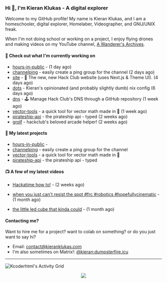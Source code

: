 ### Hi 👋, I'm Kieran Klukas - A digital explorer

Welcome to my GitHub profile! My name is Kieran Klukas, and I am a homeschooler, digital explorer, Homelaber, Videographer, and GNU/UNIX freak.

When I'm not doing school or working on a project, I enjoy flying drones and making videos on my YouTube channel, [A Wanderer's Archives](https://youtube.com/@wanderer.archives).

#### 👷 Check out what I'm currently working on

- [hours-in-public](https://github.com/kcoderhtml/hours-in-public) -  (1 day ago)
- [channelping](https://github.com/kcoderhtml/channelping) - easily create a ping group for the channel (2 days ago)
- [site](https://github.com/hackclub/site) - 🌈 The new, new Hack Club website (uses Next.js & Theme UI). (4 days ago)
- [dots](https://github.com/kcoderhtml/dots) - Kieran's opinionated (and probably slightly dumb) nix config (6 days ago)
- [dns](https://github.com/hackclub/dns) - 🕹 Manage Hack Club's DNS through a GitHub repository (1 week ago)
- [vector-tools](https://github.com/kcoderhtml/vector-tools) - a quick tool for vector math made in 🥟 (1 week ago)
- [pirateship-api](https://github.com/kcoderhtml/pirateship-api) - the pirateship api - typed (2 weeks ago)
- [grolf](https://github.com/kcoderhtml/grolf) - hackclub's beloved arcade helper! (2 weeks ago)

#### 🌱 My latest projects

- [hours-in-public](https://github.com/kcoderhtml/hours-in-public) - 
- [channelping](https://github.com/kcoderhtml/channelping) - easily create a ping group for the channel
- [vector-tools](https://github.com/kcoderhtml/vector-tools) - a quick tool for vector math made in 🥟
- [pirateship-api](https://github.com/kcoderhtml/pirateship-api) - the pirateship api - typed

#### 📺 A few of my latest videos

- [Hackatime how to!](https://www.youtube.com/watch?v=eKoD9yyr1To) - (2 weeks ago)

- [when you just can't resist the spot #frc #robotics #hopefullycinematic](https://www.youtube.com/watch?v=Y7SZ_TDleGM) - (1 month ago)

- [the little led cube that kinda could](https://www.youtube.com/watch?v=um7v7Y04vGw) - (1 month ago)



#### Contacting me?

Want to hire me for a project? want to colab on something? or do you just want to say hi?

- Email: [contact@kieranklukas.com](mailto:contact@kieranklukas.com)
- I'm also sometimes on Matrix!: [@kieran:dumpsterfire.icu](https://matrix.to/#/@kieran.matrix.dumpsterfire.icu)

---

![Kcoderhtml's Activity Grid](https://raw.githubusercontent.com/kcoderhtml/kcoderhtml/output/github-contribution-grid-snake.svg)
<p align="center">
  <img src="https://github-readme-stats.vercel.app/api/wakatime?username=krn&api_domain=waka.hackclub.com&bg_color=1A202C&title_color=2F855A&icon_color=2F855A&text_color=ffffff&custom_title=Hackatime%20Weekly%20Stats&layout=compact">
</p>

